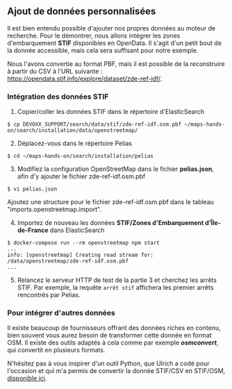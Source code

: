 ## Ajout de données personnalisées
Il est bien entendu possible d'ajouter nos propres données au moteur de recherche. Pour le démontrer, nous allons intégrer les zones d'embarquement __STIF__ disponibles en OpenData. Il s'agit d'un petit bout de la donnée accessible, mais cela sera suffisant pour notre exemple.

Nous l'avons convertie au format PBF, mais il est possible de la reconstruire à partir du CSV à l'URL suivante : https://opendata.stif.info/explore/dataset/zde-ref-idf/.

### Intégration des données STIF
1. Copier/coller les données STIF dans le répertoire d'ElasticSearch
```
$ cp DEVOXX_SUPPORT/search/data/stif/zde-ref-idf.osm.pbf ~/maps-hands-on/search/installation/data/openstreetmap/
```
2. Déplacez-vous dans le répertoire Pelias
```
$ cd ~/maps-hands-on/search/installation/pelias
```
3. Modifiez la configuration OpenStreetMap dans le fichier __pelias.json__, afin d'y ajouter le fichier zde-ref-idf.osm.pbf
```
$ vi pelias.json
```
Ajoutez une structure pour le fichier zde-ref-idf.osm.pbf dans le tableau "imports.openstreetmap.import".

4. Importez de nouveau les données __STIF/Zones d'Embarquement d'Île-de-France__ dans ElasticSearch
```
$ docker-compose run --rm openstreetmap npm start
...
info: [openstreetmap] Creating read stream for: /data/openstreetmap/zde-ref-idf.osm.pbf
...
```
5. Relancez le serveur HTTP de test de la partie 3 et cherchez les arrêts STIF. Par exemple, la requête `arrêt stif` affichera les premier arrêts rencontrés par Pelias.

### Pour intégrer d'autres données
Il existe beaucoup de fournisseurs offrant des données riches en contenu, bien souvent vous aurez besoin de transformer cette donnée en format OSM. Il existe des outils adaptés à cela comme par exemple ___osmconvert___, qui convertit en plusieurs formats.

N'hésitez pas à vous inspirer d'un outil Python, que Ulrich a codé pour l'occasion et qui m'a permis de convertir la donnée STIF/CSV en STIF/OSM, [disponible ici](https://github.com/ulrich/osm-stif_to_osm).
